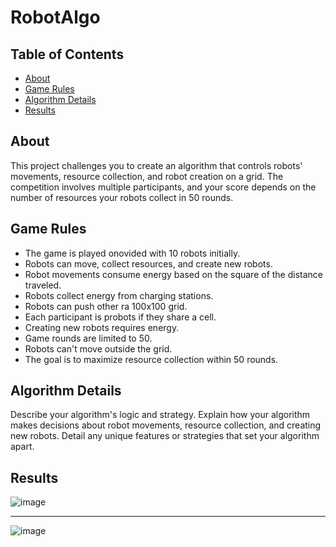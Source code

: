 # RobotAlgo

## Table of Contents
- [About](#about)
- [Game Rules](#game-rules)
- [Algorithm Details](#algorithm-details)
- [Results](#results)

## About
This project challenges you to create an algorithm that controls robots' movements, resource collection, and robot creation on a grid. The competition involves multiple participants, and your score depends on the number of resources your robots collect in 50 rounds.

## Game Rules
- The game is played onovided with 10 robots initially.
- Robots can move, collect resources, and create new robots.
- Robot movements consume energy based on the square of the distance traveled.
- Robots collect energy from charging stations.
- Robots can push other ra 100x100 grid.
- Each participant is probots if they share a cell.
- Creating new robots requires energy.
- Game rounds are limited to 50.
- Robots can't move outside the grid.
- The goal is to maximize resource collection within 50 rounds.

## Algorithm Details
Describe your algorithm's logic and strategy. Explain how your algorithm makes decisions about robot movements, resource collection, and creating new robots. Detail any unique features or strategies that set your algorithm apart.

## Results
![image](https://github.com/rrromchIk/NiktinRoman.RobotChallenge/assets/90086332/2402d5c1-c935-45b0-974d-c56211ddbc06)

---

![image](https://github.com/rrromchIk/NiktinRoman.RobotChallenge/assets/90086332/cd115f83-b574-4944-a21d-50cedadf82de)




